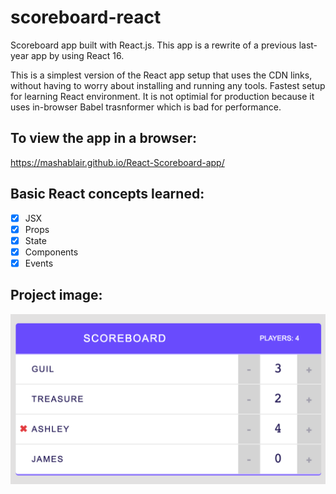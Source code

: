 # scoreboard-react
Scoreboard app built with React.js.  This app is a rewrite of a previous last-year app by using React 16. 

This is a simplest version of the React app setup that uses the CDN links, without having to worry about installing and running any tools.  Fastest setup for learning React environment.  It is not optimial for production because it uses in-browser Babel trasnformer which is bad for performance.  

## To view the app in a browser:
https://mashablair.github.io/React-Scoreboard-app/

## Basic React concepts learned: 
- [x] JSX
- [x] Props
- [x] State
- [x] Components
- [x] Events

## Project image:

![alt tag](https://github.com/mashablair/scoreboard-react/blob/master/scoreboard-img.png)

